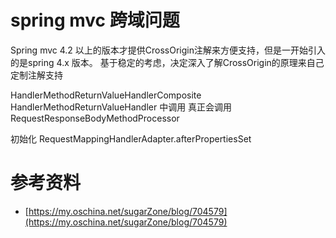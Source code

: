 # spring mvc 跨域问题
Spring mvc 4.2 以上的版本才提供CrossOrigin注解来方便支持，但是一开始引入的是spring 4.x 版本。
基于稳定的考虑，决定深入了解CrossOrigin的原理来自己定制注解支持


HandlerMethodReturnValueHandlerComposite 
HandlerMethodReturnValueHandler
中调用
真正会调用RequestResponseBodyMethodProcessor

初始化
RequestMappingHandlerAdapter.afterPropertiesSet





# 参考资料
+ [https://my.oschina.net/sugarZone/blog/704579](https://my.oschina.net/sugarZone/blog/704579)